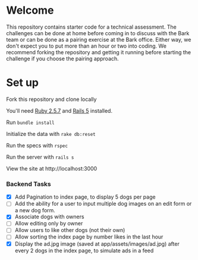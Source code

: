 # Welcome

This repository contains starter code for a technical assessment. The challenges can be done at home before coming in to discuss with the Bark team or can be done as a pairing exercise at the Bark office. Either way, we don't expect you to put more than an hour or two into coding. We recommend forking the repository and getting it running before starting the challenge if you choose the pairing approach.

# Set up

Fork this repository and clone locally

You'll need [Ruby 2.5.7](https://rvm.io/rvm/install) and [Rails 5](https://guides.rubyonrails.org/v5.2/getting_started.html) installed.

Run `bundle install`

Initialize the data with `rake db:reset`

Run the specs with `rspec`

Run the server with `rails s`

View the site at http://localhost:3000

### Backend Tasks

- [x] Add Pagination to index page, to display 5 dogs per page
- [ ] Add the ability for a user to input multiple dog images on an edit form or a new dog form.
- [x] Associate dogs with owners
- [ ] Allow editing only by owner
- [ ] Allow users to like other dogs (not their own)
- [ ] Allow sorting the index page by number likes in the last hour
- [x] Display the ad.jpg image (saved at app/assets/images/ad.jpg) after every 2 dogs in the index page, to simulate ads in a feed
